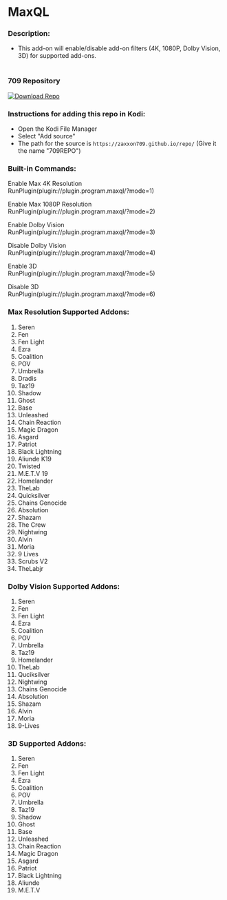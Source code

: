 # MaxQL

### Description:
- This add-on will enable/disable add-on filters (4K, 1080P, Dolby Vision, 3D) for supported add-ons.<br><br>

### 709 Repository
[![Download Repo](https://img.shields.io/badge/Download-Repo-blue.svg?style=for-the-badge)](https://raw.githubusercontent.com/Zaxxon709/nexus/main/repository.709-1.0.zip)

### Instructions for adding this repo in Kodi:

<ul>
    <li>Open the Kodi File Manager</li>
    <li>Select "Add source"</li>
    <li>The path for the source is <code>https://zaxxon709.github.io/repo/</code> (Give it the name "709REPO")</li>
</ul> 

### Built-in Commands:
<p>Enable Max 4K Resolution<br>
RunPlugin(plugin://plugin.program.maxql/?mode=1)</p>

<p>Enable Max 1080P Resolution<br>
RunPlugin(plugin://plugin.program.maxql/?mode=2)</p>

<p>Enable Dolby Vision<br>
RunPlugin(plugin://plugin.program.maxql/?mode=3)</p>

<p>Disable Dolby Vision<br>
RunPlugin(plugin://plugin.program.maxql/?mode=4)</p>

<p>Enable 3D<br>
RunPlugin(plugin://plugin.program.maxql/?mode=5)</p>

<p>Disable 3D<br>
RunPlugin(plugin://plugin.program.maxql/?mode=6)</p>


### Max Resolution Supported Addons:

1.  Seren<br>
2.  Fen<br>
3.  Fen Light<br>
4.  Ezra<br>
5.  Coalition<br>
6.  POV<br>                  
7.  Umbrella<br>
8.  Dradis<br>
9.  Taz19<br>
10. Shadow<br>
11. Ghost<br>
12. Base<br>
13. Unleashed <br>           
14. Chain Reaction<br>
15. Magic Dragon<br>
16. Asgard<br>
17. Patriot<br>
18. Black Lightning<br>
19. Aliunde K19<br>
20. Twisted<br>
21. M.E.T.V 19<br>
22. Homelander<br>
23. TheLab<br>
24. Quicksilver<br>
25. Chains Genocide<br>
26. Absolution <br>      
27. Shazam<br>
28. The Crew<br>              
29. Nightwing<br> 
30. Alvin<br>
31. Moria<br>
32. 9 Lives<br>
33. Scrubs V2<br>
34. TheLabjr<br>


### Dolby Vision Supported Addons:

1.  Seren<br>
2.  Fen<br>
3.  Fen Light<br>
4.  Ezra<br>
5.  Coalition<br>
6.  POV<br>
7.  Umbrella<br>
8.  Taz19<br>
9.  Homelander<br>
10. TheLab
11. Quciksilver<br>
12. Nightwing<br>
13. Chains Genocide<br>
14. Absolution<br>
15. Shazam<br>
16. Alvin<br>
17. Moria<br>
18. 9-Lives


### 3D Supported Addons:

1.  Seren<br>
2.  Fen<br>
3.  Fen Light<br>
4.  Ezra<br>
5.  Coalition<br>
6.  POV<br>
7.  Umbrella<br>
8.  Taz19<br>
9.  Shadow<br>
10. Ghost<br>
11. Base<br>
12. Unleashed<br>
13. Chain Reaction<br>
14. Magic Dragon<br>
15. Asgard<br>
16. Patriot<br>
17. Black Lightning
18. Aliunde<br>
19. M.E.T.V<br>
